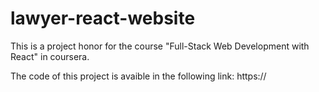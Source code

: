 # lawyer-react-website
This is a project honor for the course "Full-Stack Web Development with React" in coursera.

The code of this project is avaible in the following link: https://
